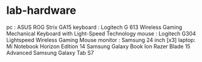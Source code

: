 # lab-hardware

pc : ASUS ROG Strix GA15
keyboard : Logitech G 613 Wireless Gaming Mechanical Keyboard with Light-Speed Technology
mouse : Logitech G304 Lightspeed Wireless Gaming Mouse
monitor : Samsung 24 inch [x3]
laptop:
Mi Notebook Horizon Edition 14
Samsung Galaxy Book Ion
Razer Blade 15 Advanced
Samsung Galaxy Tab S7 
